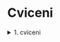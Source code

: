 # Cviceni 

<details>

<summary>1. cviceni</summary>

### Mnoziny

```mermaid
flowchart TD
    B --> A
    C --> B
    C --> E
    E --> A
    C --> D
    D --> E 
  
```

- je asymetricka
- neni reflexivni, transitivni

---

| Vlastnost | P | V | B | R | S | Z |
|-----------|---|---|---|---|---|---|
|Symetricka | asym | 1 | 1 | 1 | asym | anti |
| Transitivni | 1 | 1 | 0 | 1 | 1 | 1 |
| Reflexivni | 0 | 1 | 1 | 1 | 0 | 1 | 
| Ekvivalence | 0 | 1 | 0 | 1 | 0 | 0 |

---

Mnozina celych cisel krome 0

- D pokud a deli b beze zbytku
- Z pokud a a b davaji pri deleni cislem 7 stejny zbytek
- S pokud se cisla a a b lisi o nejvyse 10
- R pokud se cisla a a b lisi aspon o 10
- P soucet a a b je sudy
- a i b zaokrouhlime na cele stovky, mezi hodnotami plati a > b

| Vlastnost   | D    | Z | S | R | P | Z |
|-------------|------|---|---|---|---|---|
| Symetricka  | anti | 1 | 1 | 1 | 1 | asym |
| Transitivni | 1    | 1 | 0 | 0 | 1 |  1 |
| Reflexivni  | 1    | 1 | 1 | 0 | 1 | 0 |
| Ekvivalence | 0    | 1 | 0 | 0 | 1 | 0 |

--- 

### Grafy

</details>

